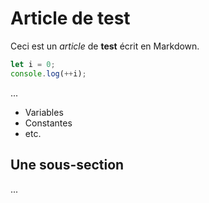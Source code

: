 # Article de test

Ceci est un _article_ de **test** écrit en Markdown.

```typescript
let i = 0;
console.log(++i);
```

...

- Variables
- Constantes
- etc.

## Une sous-section
...

